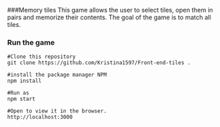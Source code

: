 ###Memory tiles
This game allows the user to select tiles, open them in pairs and memorize their contents. The goal of the game is to match all tiles.

### Run the game

```
#Clone this repository
git clone https://github.com/Kristina1597/Front-end-tiles .

#install the package manager NPM
npm install

#Run as
npm start

#Open to view it in the browser.
http://localhost:3000
```


